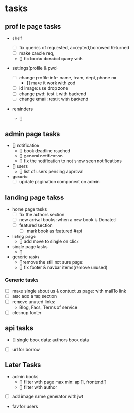 
# tasks

## profile page tasks

- shelf
  - [ ] fix queries of requested, accepted,borrowed Returned
  - [ ] make cancle req,
  - [] fix books donated query with

- settings(profile & pwd)
  - [ ] change profile info: name, team, dept, phone no
    - [] make it work with zod
  - [ ] id image: use drop zone
  - [ ] change pwd: test it with backend
  - [ ] change email: test it with backend
- reminders
  - []

## admin page tasks

- [] notification
  - [] book deadline reached
  - [] general notification
  - [] fix the notification to not show seen notifications
- [] users
  - [] list of users pending approval
- generic
  - [ ] update pagination component on admin

## landing page takss

- home page tasks
  - [ ] fix the authors section
  - [ ] new arrival books: when a new book is Donated
  - [ ] featured section
    - [ ] mark book as featured #api

- listing page
  - [] add move to single on click
- single page tasks
  - []
- generic tasks
  - []remove the still not sure page:
  - [] fix footer & navbar items(remove unused)
  

### Generic tasks

- [ ] make single about us & contuct us page: with mailTo link
- [ ] also add a faq section
- [ ] remove unused links:
  - Blog, Faqs, Terms of service
- [ ] cleanup footer

## api tasks

- [] single book data: authors book data
- [ ] url for borrow

## Later Tasks

- admin books
  - [] filter with page max min: api[], frontend[]
  - [] filter with author
- [ ] add image name generator with jwt
- fav for users
